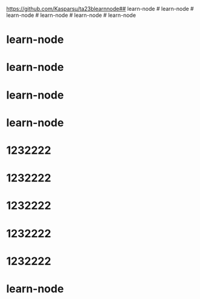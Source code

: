 https://github.com/Kasparsu/ta23blearnnode##   l e a r n - n o d e  
 #   l e a r n - n o d e  
 #   l e a r n - n o d e  
 #   l e a r n - n o d e  
 #   l e a r n - n o d e  
 # learn-node
# learn-node
# learn-node
# learn-node
# learn-node
# 1232222
# 1232222
# 1232222
# 1232222
# 1232222
# learn-node

